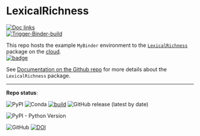 # LexicalRichness

[![Doc links](https://github.com/LSYS/lexicaldiversity-example/actions/workflows/doclinks.yml/badge.svg?branch=main)](https://github.com/LSYS/lexicaldiversity-example/actions/workflows/doclinks.yml)
<br>
[![Trigger-Binder-build](https://github.com/LSYS/lexicaldiversity-example/actions/workflows/binder.yml/badge.svg?branch=main)](https://github.com/LSYS/lexicaldiversity-example/actions/workflows/binder.yml)

This repo hosts the example `MyBinder` environment to the [`LexicalRichness`](https://pypi.org/project/lexicalrichness/) package on the [cloud](https://mybinder.org/v2/gh/LSYS/lexicaldiversity-example/main?labpath=example.ipynb).
<br>
[![badge](https://mybinder.org/badge_logo.svg)](https://mybinder.org/v2/gh/LSYS/lexicaldiversity-example/main?labpath=example.ipynb)

See [Documentation on the Github repo](https://github.com/LSYS/LexicalRichness#readme) for more details about the `LexicalRichness` package.

---
**Repo status**: 

![PyPI](https://img.shields.io/pypi/v/lexicalrichness?color=blue&label=pypi%20package)
![Conda](https://img.shields.io/conda/v/conda-forge/lexicalrichness?color=blue)
[![build](https://github.com/LSYS/LexicalRichness/actions/workflows/build.yml/badge.svg?branch=master)](https://github.com/LSYS/LexicalRichness/actions/workflows/build.yml)
![GitHub release (latest by date)](https://img.shields.io/github/v/release/lsys/lexicalrichness?color=blueviolet)

![PyPI - Python Version](https://img.shields.io/pypi/pyversions/lexicalrichness)

![GitHub](https://img.shields.io/github/license/lsys/lexicalrichness?color=maroon&label=License)
[![DOI](https://zenodo.org/badge/DOI/10.5281/zenodo.6612669.svg)](https://doi.org/10.5281/zenodo.6612669)
